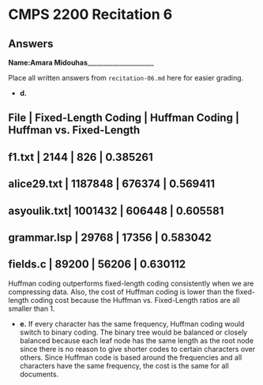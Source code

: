 # CMPS 2200 Recitation 6
## Answers

**Name:**__Amara Midouhas_______________________


Place all written answers from `recitation-06.md` here for easier grading.



- **d.**

File        | Fixed-Length Coding | Huffman Coding | Huffman vs. Fixed-Length
----------------------------------------------------------------------

f1.txt      |  2144               | 826            | 0.385261 
----------------------------------------------------------------------


alice29.txt |  1187848            | 676374         | 0.569411 
----------------------------------------------------------------------


asyoulik.txt|  1001432            | 606448         | 0.605581 
----------------------------------------------------------------------


grammar.lsp |  29768              | 17356          | 0.583042
----------------------------------------------------------------------


fields.c    |  89200              | 56206          | 0.630112  
----------------------------------------------------------------------


Huffman coding outperforms fixed-length coding consistently when we are compressing data. Also, the cost of Huffman coding is lower than the fixed-length coding cost because the Huffman vs. Fixed-Length ratios are all smaller than 1. 


- **e.**
If every character has the same frequency, Huffman coding would switch to binary coding. The binary tree would be balanced or closely balanced because each leaf node has the same length as the root node since there is no reason to give shorter codes to certain characters over others. Since Huffman code is based around the frequencies and all characters have the same frequency, the cost is the same for all documents.
